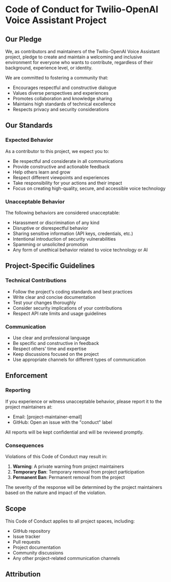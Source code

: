 # Code of Conduct for Twilio-OpenAI Voice Assistant Project

## Our Pledge

We, as contributors and maintainers of the Twilio-OpenAI Voice Assistant project, pledge to create and maintain a welcoming and inclusive environment for everyone who wants to contribute, regardless of their background, experience level, or identity.

We are committed to fostering a community that:

- Encourages respectful and constructive dialogue
- Values diverse perspectives and experiences
- Promotes collaboration and knowledge sharing
- Maintains high standards of technical excellence
- Respects privacy and security considerations

## Our Standards

### Expected Behavior

As a contributor to this project, we expect you to:

- Be respectful and considerate in all communications
- Provide constructive and actionable feedback
- Help others learn and grow
- Respect different viewpoints and experiences
- Take responsibility for your actions and their impact
- Focus on creating high-quality, secure, and accessible voice technology

### Unacceptable Behavior

The following behaviors are considered unacceptable:

- Harassment or discrimination of any kind
- Disruptive or disrespectful behavior
- Sharing sensitive information (API keys, credentials, etc.)
- Intentional introduction of security vulnerabilities
- Spamming or unsolicited promotion
- Any form of unethical behavior related to voice technology or AI

## Project-Specific Guidelines

### Technical Contributions

- Follow the project's coding standards and best practices
- Write clear and concise documentation
- Test your changes thoroughly
- Consider security implications of your contributions
- Respect API rate limits and usage guidelines

### Communication

- Use clear and professional language
- Be specific and constructive in feedback
- Respect others' time and expertise
- Keep discussions focused on the project
- Use appropriate channels for different types of communication

## Enforcement

### Reporting

If you experience or witness unacceptable behavior, please report it to the project maintainers at:

- Email: [project-maintainer-email]
- GitHub: Open an issue with the "conduct" label

All reports will be kept confidential and will be reviewed promptly.

### Consequences

Violations of this Code of Conduct may result in:

1. **Warning**: A private warning from project maintainers
2. **Temporary Ban**: Temporary removal from project participation
3. **Permanent Ban**: Permanent removal from the project

The severity of the response will be determined by the project maintainers based on the nature and impact of the violation.

## Scope

This Code of Conduct applies to all project spaces, including:

- GitHub repository
- Issue tracker
- Pull requests
- Project documentation
- Community discussions
- Any other project-related communication channels

## Attribution
